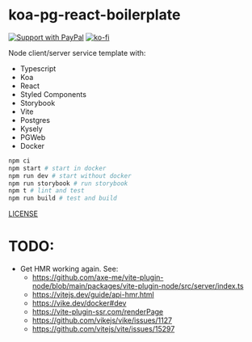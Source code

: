 # koa-pg-react-boilerplate

[![Support with PayPal](https://img.shields.io/badge/paypal-donate-yellow.png)](https://paypal.me/zacanger) [![ko-fi](https://img.shields.io/badge/donate-KoFi-yellow.svg)](https://ko-fi.com/U7U2110VB)

Node client/server service template with:
* Typescript
* Koa
* React
* Styled Components
* Storybook
* Vite
* Postgres
* Kysely
* PGWeb
* Docker

```bash
npm ci
npm start # start in docker
npm run dev # start without docker
npm run storybook # run storybook
npm t # lint and test
npm run build # test and build
```

[LICENSE](./LICENSE.md)

# TODO:

* Get HMR working again. See:
    * https://github.com/axe-me/vite-plugin-node/blob/main/packages/vite-plugin-node/src/server/index.ts
    * https://vitejs.dev/guide/api-hmr.html
    * https://vike.dev/docker#dev
    * https://vite-plugin-ssr.com/renderPage
    * https://github.com/vikejs/vike/issues/1127
    * https://github.com/vitejs/vite/issues/15297
